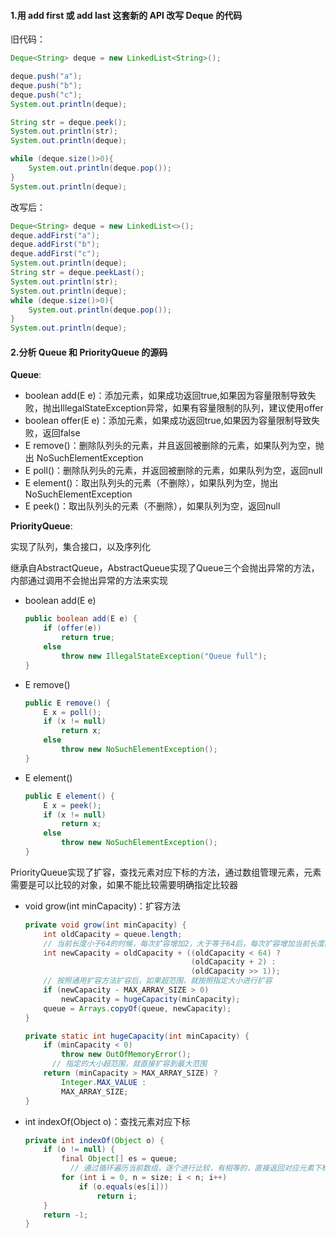 #### 1.用 add first 或 add last 这套新的 API 改写 Deque 的代码

旧代码：

```java
Deque<String> deque = new LinkedList<String>();

deque.push("a");
deque.push("b");
deque.push("c");
System.out.println(deque);

String str = deque.peek();
System.out.println(str);
System.out.println(deque);

while (deque.size()>0){
    System.out.println(deque.pop());
}
System.out.println(deque);
```

改写后：

```java
Deque<String> deque = new LinkedList<>();
deque.addFirst("a");
deque.addFirst("b");
deque.addFirst("c");
System.out.println(deque);
String str = deque.peekLast();
System.out.println(str);
System.out.println(deque);
while (deque.size()>0){
    System.out.println(deque.pop());
}
System.out.println(deque);
```



#### 2.分析 Queue 和 PriorityQueue 的源码

**Queue**:

* boolean add(E e)：添加元素，如果成功返回true,如果因为容量限制导致失败，抛出IllegalStateException异常，如果有容量限制的队列，建议使用offer
* boolean offer(E e)：添加元素，如果成功返回true,如果因为容量限制导致失败，返回false
* E remove()：删除队列头的元素，并且返回被删除的元素，如果队列为空，抛出  NoSuchElementException
* E poll()：删除队列头的元素，并返回被删除的元素，如果队列为空，返回null
* E element()：取出队列头的元素（不删除），如果队列为空，抛出 NoSuchElementException
* E peek()：取出队列头的元素（不删除），如果队列为空，返回null



**PriorityQueue**:

实现了队列，集合接口，以及序列化

继承自AbstractQueue，AbstractQueue实现了Queue三个会抛出异常的方法，内部通过调用不会抛出异常的方法来实现

* boolean add(E e)

  ```java
  public boolean add(E e) {
      if (offer(e))
          return true;
      else
          throw new IllegalStateException("Queue full");
  }
  ```

* E remove()

  ```java
  public E remove() {
      E x = poll();
      if (x != null)
          return x;
      else
          throw new NoSuchElementException();
  }
  ```

* E element()

  ```java
  public E element() {
      E x = peek();
      if (x != null)
          return x;
      else
          throw new NoSuchElementException();
  }
  ```

PriorityQueue实现了扩容，查找元素对应下标的方法，通过数组管理元素，元素需要是可以比较的对象，如果不能比较需要明确指定比较器

* void grow(int minCapacity)：扩容方法

  ```java
  private void grow(int minCapacity) {
      int oldCapacity = queue.length;
      // 当前长度小于64的时候，每次扩容增加2，大于等于64后，每次扩容增加当前长度的一半
      int newCapacity = oldCapacity + ((oldCapacity < 64) ?
                                       (oldCapacity + 2) :
                                       (oldCapacity >> 1));
      // 按照通用扩容方法扩容后，如果超范围，就按照指定大小进行扩容
      if (newCapacity - MAX_ARRAY_SIZE > 0)
          newCapacity = hugeCapacity(minCapacity);
      queue = Arrays.copyOf(queue, newCapacity);
  }
  
  private static int hugeCapacity(int minCapacity) {
      if (minCapacity < 0) 
          throw new OutOfMemoryError();
    	// 指定的大小超范围，就直接扩容到最大范围
      return (minCapacity > MAX_ARRAY_SIZE) ?
          Integer.MAX_VALUE :
          MAX_ARRAY_SIZE;
  }
  ```

* int indexOf(Object o)：查找元素对应下标

  ```java
  private int indexOf(Object o) {
      if (o != null) {
          final Object[] es = queue;
        	// 通过循环遍历当前数组，逐个进行比较，有相等的，直接返回对应元素下标，没有相等的返回-1
          for (int i = 0, n = size; i < n; i++)
              if (o.equals(es[i]))
                  return i;
      }
      return -1;
  }
  ```

  

